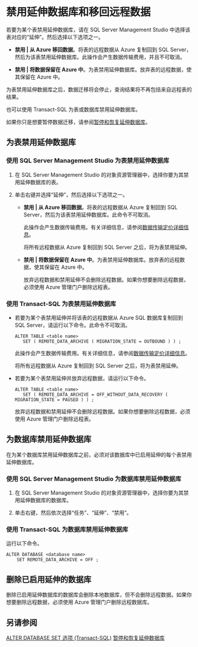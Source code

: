 <properties
	pageTitle="禁用延伸数据库和移回远程数据 | Microsoft Azure"
	description="了解如何为表禁用延伸数据库并选择性地移回远程数据。"
	services="sql-server-stretch-database"
	documentationCenter=""
	authors="douglasl"
	manager="jhubbard"
	editor="monicar"/>

<tags
	ms.service="sql-server-stretch-database"
	ms.date="02/26/2016"
	wacn.date="03/10/2016"/>

# 禁用延伸数据库和移回远程数据

若要为某个表禁用延伸数据库，请在 SQL Server Management Studio 中选择该表对应的“延伸”。然后选择以下选项之一。

-   **禁用 | 从 Azure 移回数据**。将表的远程数据从 Azure 复制回到 SQL Server，然后为该表禁用延伸数据库。此操作会产生数据传输费用，并且不可取消。

-   **禁用 | 将数据保留在 Azure 中**。为表禁用延伸数据库。放弃表的远程数据，使其保留在 Azure 中。

为表禁用延伸数据库之后，数据迁移将会停止，查询结果将不再包括来自远程表的结果。

也可以使用 Transact-SQL 为表或数据库禁用延伸数据库。

如果你只是想要暂停数据迁移，请参阅[暂停和恢复延伸数据库](/documentation/articles/sql-server-stretch-database-pause)。

## 为表禁用延伸数据库

### 使用 SQL Server Management Studio 为表禁用延伸数据库

1.  在 SQL Server Management Studio 的对象资源管理器中，选择你要为其禁用延伸数据库的表。

2.  单击右键并选择“延伸”，然后选择以下选项之一。

    -   **禁用 | 从 Azure 移回数据**。将表的远程数据从 Azure 复制回到 SQL Server，然后为该表禁用延伸数据库。此命令不可取消。

        此操作会产生数据传输费用。有关详细信息，请参阅[数据传输定价详细信息](/pricing/details/data-transfer/)。

        将所有远程数据从 Azure 复制回到 SQL Server 之后，将为表禁用延伸。

    -   **禁用 | 将数据保留在 Azure 中**。为表禁用延伸数据库。放弃表的远程数据，使其保留在 Azure 中。

        放弃远程数据和禁用延伸不会删除远程数据。如果你想要删除远程数据，必须使用 Azure 管理门户删除远程表。

### 使用 Transact-SQL 为表禁用延伸数据库

-   若要为某个表禁用延伸并将该表的远程数据从 Azure SQL 数据库复制回到 SQL Server，请运行以下命令。此命令不可取消。

    ```tsql
    ALTER TABLE <table name>
       SET ( REMOTE_DATA_ARCHIVE ( MIGRATION_STATE = OUTBOUND ) ) ;
    ```
    此操作会产生数据传输费用。有关详细信息，请参阅[数据传输定价详细信息](/pricing/details/data-transfer/)。

    将所有远程数据从 Azure 复制回到 SQL Server 之后，将为表禁用延伸。

-   若要为某个表禁用延伸并放弃远程数据，请运行以下命令。

    ```tsql
    ALTER TABLE <table_name>
       SET ( REMOTE_DATA_ARCHIVE = OFF_WITHOUT_DATA_RECOVERY ( MIGRATION_STATE = PAUSED ) ) ;
    ```
    放弃远程数据和禁用延伸不会删除远程数据。如果你想要删除远程数据，必须使用 Azure 管理门户删除远程表。

## 为数据库禁用延伸数据库
在为某个数据库禁用延伸数据库之前，必须对该数据库中已启用延伸的每个表禁用延伸数据库。

### 使用 SQL Server Management Studio 为数据库禁用延伸数据库

1.  在 SQL Server Management Studio 的对象资源管理器中，选择你要为其禁用延伸数据库的数据库。

2.  单击右键，然后依次选择“任务”、“延伸”、“禁用”。

### 使用 Transact-SQL 为数据库禁用延伸数据库
运行以下命令。

```tsql
ALTER DATABASE <database name>
    SET REMOTE_DATA_ARCHIVE = OFF ;
```

## 删除已启用延伸的数据库
删除已启用延伸数据库的数据库会删除本地数据库，但不会删除远程数据。如果你想要删除远程数据，必须使用 Azure 管理门户删除远程数据库。

## 另请参阅
[ALTER DATABASE SET 选项 (Transact-SQL)](https://msdn.microsoft.com/zh-cn/library/bb522682.aspx)
[暂停和恢复延伸数据库](/documentation/articles/sql-server-stretch-database-pause)

<!---HONumber=Mooncake_0307_2016-->